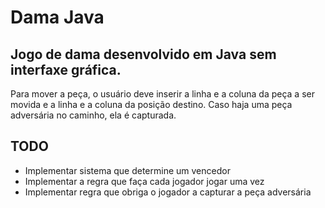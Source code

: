 # Dama Java
Jogo de dama desenvolvido em Java sem interfaxe gráfica.
---
Para mover a peça, o usuário deve inserir a linha e a coluna da peça a ser movida e a linha e a coluna da posição destino. Caso haja uma peça adversária no caminho, ela é capturada.

## TODO
- Implementar sistema que determine um vencedor
- Implementar a regra que faça cada jogador jogar uma vez
- Implementar regra que obriga o jogador a capturar a peça adversária
